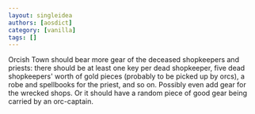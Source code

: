 ```yaml
---
layout: singleidea
authors: [aosdict]
category: [vanilla]
tags: []
---
```

Orcish Town should bear more gear of the deceased shopkeepers and priests: there should be at least one key per dead shopkeeper, five dead shopkeepers' worth of gold pieces (probably to be picked up by orcs), a robe and spellbooks for the priest, and so on. Possibly even add gear for the wrecked shops. Or it should have a random piece of good gear being carried by an orc-captain.
